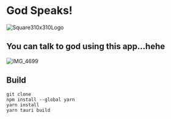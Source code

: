 # God Speaks!
![Square310x310Logo](https://user-images.githubusercontent.com/97900500/236972558-c3ebd736-82e2-49e0-b23a-c83b3e2fad6d.png)
## You can talk to god using this app...hehe 
![IMG_4699](https://user-images.githubusercontent.com/97900500/236980960-7f6bcd90-f478-45bb-973a-3a944061422b.jpeg)
## Build
```
git clone
npm install --global yarn
yarn install
yarn tauri build
```
